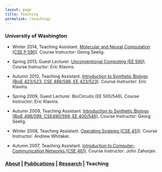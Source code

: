 ```yaml
---
layout: page
title: Teaching
permalink: /teaching/
---
```


### University of Washington
* Winter 2014,	Teaching Assistant.
[Molecular and Neural Computation (CSE P 590)](http://courses.cs.washington.edu/courses/csep590b/14wi/).
Course Instructor: Georg Seelig.

* Spring 2013,	Guest Lecturer.
[Unconventional Computing (EE 590)](http://depts.washington.edu/soslab/mw/index.php?title=Unconventional_Computing_Spring_2013).
 Course Instructor: Eric Klavins.

* Autumn 2012,	Teaching Assistant.
[Introduction to Synthetic Biology (BioE 423/523, CSE 486/586, EE 423/523)](http://depts.washington.edu/soslab/mw/index.php?title=Synthetic_Biology_Fall_2012).
Course Instructor: Eric Klavins.

* Spring 2009,	Guest Lecturer.
BioCircuits (EE 500/546).
Course Instructor: Eric Klavins.

* Autumn 2009,	Teaching Assistant.
[Introduction to Synthetic Biology (BioE 498/599, CSE490/599, EE 400/546)](http://courses.cs.washington.edu/courses/cse486/).
Course Instructor: Georg Seelig.

* Winter 2008,	Teaching Assistant.
[Operating Systems (CSE 451)](http://courses.cs.washington.edu/courses/cse451/08wi/).
Course Instructor: Andrew Whitaker.

* Autumn 2007,	Teaching Assistant.
[Introduction to Computer-Communication Networks (CSE 461)](http://courses.cs.washington.edu/courses/cse461/07au/index.shtml).
Course Instructor: John Zahorjan.


### [About](/about) | [Publications](/publications) | [Research](/research) | Teaching ###
